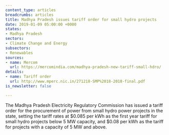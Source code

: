 ```yaml
---
content_type: articles
breadcrumbs: articles
title: Madhya Pradesh issues tariff order for small hydro projects
date: 2019-01-09 05:00:00 +0000
states:
- Madhya Pradesh
sectors:
- Climate Change and Energy
subsectors:
- Renewables
sources:
- name: Mercom
  url: https://mercomindia.com/madhya-pradesh-new-tariff-small-hdro/
details:
- name: Tariff order
  url: http://www.mperc.nic.in/271218-SMP%2018-2018-final.pdf
is_newsletter: false

---
```

The Madhya Pradesh Electricity Regulatory Commission has issued a tariff order for the procurement of power from small hydro power projects in the state, setting the tariff rates at $0.085 per kWh as the first year tariff for small hydro projects below 5 MW capacity, and $0.08 per kWh as the tariff for projects with a capacity of 5 MW and above.
